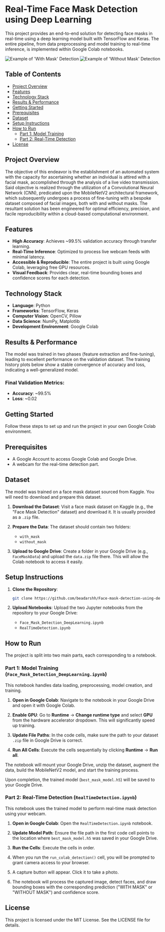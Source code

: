 # Real-Time Face Mask Detection using Deep Learning

This project provides an end-to-end solution for detecting face masks in real-time using a deep learning model built with TensorFlow and Keras. The entire pipeline, from data preprocessing and model training to real-time inference, is implemented within Google Colab notebooks.

![Example of 'With Mask' Detection](placeholder-with-mask-image)
![Example of 'Without Mask' Detection](placeholder-without-mask-image)

## Table of Contents

- [Project Overview](#project-overview)
- [Features](#features)
- [Technology Stack](#technology-stack)
- [Results & Performance](#results--performance)
- [Getting Started](#getting-started)
- [Prerequisites](#prerequisites)
- [Dataset](#dataset)
- [Setup Instructions](#setup-instructions)
- [How to Run](#how-to-run)
  - [Part 1: Model Training](#part-1-model-training)
  - [Part 2: Real-Time Detection](#part-2-real-time-detection)
- [License](#license)

## Project Overview

The objective of this endeavor is the establishment of an automated system with the capacity for ascertaining whether an individual is attired with a facial mask, accomplished through the analysis of a live video transmission. Said objective is realized through the utilization of a Convolutional Neural Network (CNN), predicated upon the MobileNetV2 architectural framework, which subsequently undergoes a process of fine-tuning with a bespoke dataset composed of facial images, both with and without masks. The resultant solution has been engineered for optimal efficiency, precision, and facile reproducibility within a cloud-based computational environment.

## Features

- **High Accuracy**: Achieves ~99.5% validation accuracy through transfer learning.
- **Real-Time Inference**: Optimized to process live webcam feeds with minimal latency.
- **Accessible & Reproducible**: The entire project is built using Google Colab, leveraging free GPU resources.
- **Visual Feedback**: Provides clear, real-time bounding boxes and confidence scores for each detection.

## Technology Stack

- **Language**: Python
- **Frameworks**: TensorFlow, Keras
- **Computer Vision**: OpenCV, Pillow
- **Data Science**: NumPy, Matplotlib
- **Development Environment**: Google Colab

## Results & Performance

The model was trained in two phases (feature extraction and fine-tuning), leading to excellent performance on the validation dataset. The training history plots below show a stable convergence of accuracy and loss, indicating a well-generalized model.

### Final Validation Metrics:
- **Accuracy**: ~99.5%
- **Loss**: ~0.02

## Getting Started

Follow these steps to set up and run the project in your own Google Colab environment.

## Prerequisites

- A Google Account to access Google Colab and Google Drive.
- A webcam for the real-time detection part.

## Dataset

The model was trained on a face mask dataset sourced from Kaggle. You will need to download and prepare this dataset.

1. **Download the Dataset**: Visit a face mask dataset on Kaggle (e.g., the "Face Mask Detection" dataset) and download it. It is usually provided as a `.zip` file.

2. **Prepare the Data**: The dataset should contain two folders:
   - `with_mask`
   - `without_mask`

3. **Upload to Google Drive**: Create a folder in your Google Drive (e.g., `FaceMaskData`) and upload the `data.zip` file there. This will allow the Colab notebook to access it easily.

## Setup Instructions

1. **Clone the Repository**:
   ```bash
   git clone https://github.com/beadarshh/Face-mask-detection-using-deep-learning.git
   ```

2. **Upload Notebooks**: Upload the two Jupyter notebooks from the repository to your Google Drive:
   - `Face_Mask_Detection_DeepLearning.ipynb`
   - `RealTimeDetection.ipynb`

## How to Run

The project is split into two main parts, each corresponding to a notebook.

### Part 1: Model Training (`Face_Mask_Detection_DeepLearning.ipynb`)

This notebook handles data loading, preprocessing, model creation, and training.

1. **Open in Google Colab**: Navigate to the notebook in your Google Drive and open it with Google Colab.

2. **Enable GPU**: Go to **Runtime** → **Change runtime type** and select **GPU** from the hardware accelerator dropdown. This will significantly speed up training.

3. **Update File Paths**: In the code cells, make sure the path to your dataset `.zip` file in Google Drive is correct.

4. **Run All Cells**: Execute the cells sequentially by clicking **Runtime** → **Run all**.

The notebook will mount your Google Drive, unzip the dataset, augment the data, build the MobileNetV2 model, and start the training process.

Upon completion, the trained model (`best_mask_model.h5`) will be saved to your Google Drive.

### Part 2: Real-Time Detection (`RealTimeDetection.ipynb`)

This notebook uses the trained model to perform real-time mask detection using your webcam.

1. **Open in Google Colab**: Open the `RealTimeDetection.ipynb` notebook.

2. **Update Model Path**: Ensure the file path in the first code cell points to the location where `best_mask_model.h5` was saved in your Google Drive.

3. **Run the Cells**: Execute the cells in order.

4. When you run the `run_colab_detection()` cell, you will be prompted to grant camera access to your browser.

5. A capture button will appear. Click it to take a photo.

6. The notebook will process the captured image, detect faces, and draw bounding boxes with the corresponding prediction ("WITH MASK" or "WITHOUT MASK") and confidence score.

## License

This project is licensed under the MIT License. See the LICENSE file for details.
